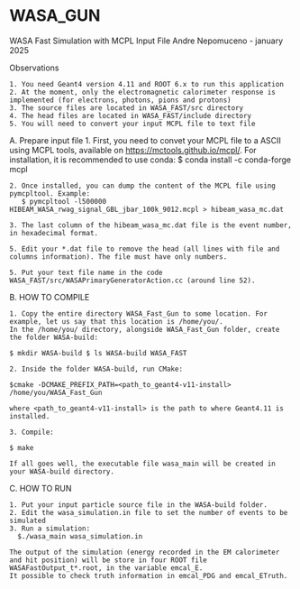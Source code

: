 # WASA_GUN
WASA Fast Simulation with MCPL Input File
Andre Nepomuceno - january 2025

Observations

    1. You need Geant4 version 4.11 and ROOT 6.x to run this application
    2. At the moment, only the electromagnetic calorimeter response is implemented (for electrons, photons, pions and protons)
    3. The source files are located in WASA_FAST/src directory
    4. The head files are located in WASA_FAST/include directory
    5. You will need to convert your input MCPL file to text file
    
 A. Prepare input file
    1. First, you need to convet your MCPL file to a ASCII using MCPL tools, available on https://mctools.github.io/mcpl/. For installation, it is recommended to use conda:
       $ conda install -c conda-forge mcpl
    
    2. Once installed, you can dump the content of the MCPL file using pymcpltool. Example:
       $ pymcpltool -l500000 HIBEAM_WASA_rwag_signal_GBL_jbar_100k_9012.mcpl > hibeam_wasa_mc.dat
    
    3. The last column of the hibeam_wasa_mc.dat file is the event number, in hexadecimal format. 
    
    5. Edit your *.dat file to remove the head (all lines with file and columns information). The file must have only numbers. 
    
    5. Put your text file name in the code WASA_FAST/src/WASAPrimaryGeneratorAction.cc (around line 52).
    
B. HOW TO COMPILE

    1. Copy the entire directory WASA_Fast_Gun to some location. For example, let us say that this location is /home/you/.
    In the /home/you/ directory, alongside WASA_Fast_Gun folder, create the folder WASA-build:

    $ mkdir WASA-build $ ls WASA-build WASA_FAST

    2. Inside the folder WASA-build, run CMake:

    $cmake -DCMAKE_PREFIX_PATH=<path_to_geant4-v11-install> /home/you/WASA_Fast_Gun

    where <path_to_geant4-v11-install> is the path to where Geant4.11 is installed.

    3. Compile:

    $ make

    If all goes well, the executable file wasa_main will be created in your WASA-build directory.

 C. HOW TO RUN
   
    1. Put your input particle source file in the WASA-build folder.
    2. Edit the wasa_simulation.in file to set the number of events to be simulated
    3. Run a simulation:
      $./wasa_main wasa_simulation.in
   
    The output of the simulation (energy recorded in the EM calorimeter and hit position) will be store in four ROOT file WASAFastOutput_t*.root, in the variable emcal_E. 
    It possible to check truth information in emcal_PDG and emcal_ETruth.
    
    
